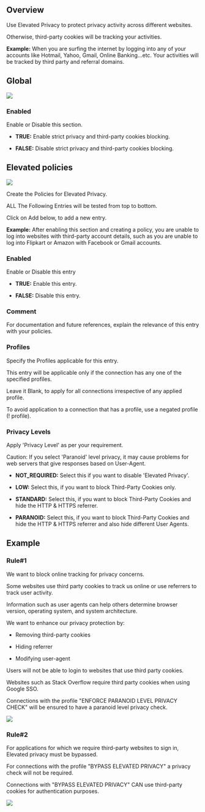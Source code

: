 ## Overview

Use Elevated Privacy to protect privacy activity across different websites.

Otherwise, third-party cookies will be tracking your activities.

**Example:** When you are surfing the internet by logging into any of your accounts like Hotmail, Yahoo, Gmail, Online Banking...etc. Your activities will be tracked by third party and referral domains.

## Global

![](/img/Configure/Restriction_Profiles/Elevated_Privacy/image1.webp)

### Enabled

Enable or Disable this section.

-   **TRUE:** Enable strict privacy and third-party cookies blocking.

-   **FALSE:** Disable strict privacy and third-party cookies blocking.

## Elevated policies

![](/img/Configure/Restriction_Profiles/Elevated_Privacy/image2.webp)

Create the Policies for Elevated Privacy.

ALL The Following Entries will be tested from top to bottom.

Click on Add below, to add a new entry.

**Example:** After enabling this section and creating a policy, you are unable to log into websites with third-party account details, such as you are unable to log into Flipkart or Amazon with Facebook or Gmail accounts.

### Enabled

Enable or Disable this entry

-   **TRUE:** Enable this entry.

-   **FALSE:** Disable this entry.

### Comment

For documentation and future references, explain the relevance of this entry with your policies.

### Profiles

Specify the Profiles applicable for this entry.

This entry will be applicable only if the connection has any one of the specified profiles.

Leave it Blank, to apply for all connections irrespective of any applied profile.

To avoid application to a connection that has a profile, use a negated profile (! profile).

### Privacy Levels

Apply 'Privacy Level' as per your requirement.

Caution: If you select 'Paranoid' level privacy, it may cause problems for web servers that give responses based on User-Agent.

-   **NOT_REQUIRED:** Select this if you want to disable 'Elevated Privacy'.

-   **LOW:** Select this, if you want to block Third-Party Cookies only.

-   **STANDARD:** Select this, if you want to block Third-Party Cookies and hide the HTTP & HTTPS referrer.

-   **PARANOID:** Select this, if you want to block Third-Party Cookies and hide the HTTP & HTTPS referrer and also hide different User Agents.
     

## Example

### Rule#1

We want to block online tracking for privacy concerns.

Some websites use third party cookies to track us online or use referrers to track user activity.

Information such as user agents can help others determine browser version, operating system, and system architecture.

We want to enhance our privacy protection by:

-   Removing third-party cookies

-   Hiding referrer

-   Modifying user-agent

Users will not be able to login to websites that use third party cookies.

Websites such as Stack Overflow require third party cookies when using Google SSO.

Connections with the profile "ENFORCE PARANOID LEVEL PRIVACY CHECK" will be ensured to have a paranoid level privacy check.

![](/img/Configure/Restriction_Profiles/Elevated_Privacy/image3.webp)

### Rule#2

For applications for which we require third-party websites to sign in, Elevated privacy must be bypassed.

For connections with the profile "BYPASS ELEVATED PRIVACY" a privacy check will not be required.

Connections with "BYPASS ELEVATED PRIVACY" CAN use third-party cookies for authentication purposes.

![](/img/Configure/Restriction_Profiles/Elevated_Privacy/image4.webp)
